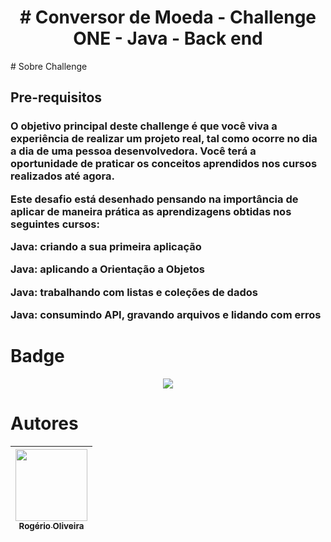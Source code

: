 ﻿<h1 align="center"># Conversor de Moeda - Challenge ONE - Java - Back end</h1>
# Sobre Challenge

<h2 align="justify">Pre-requisitos</h2>

<h3>
O objetivo principal deste challenge é que você viva a experiência de realizar um projeto real, tal como ocorre no dia a dia de uma pessoa desenvolvedora. Você terá a oportunidade de praticar os conceitos aprendidos nos cursos realizados até agora.

Este desafio está desenhado pensando na importância de aplicar de maneira prática as aprendizagens obtidas nos seguintes cursos:

Java: criando a sua primeira aplicação

Java: aplicando a Orientação a Objetos

Java: trabalhando com listas e coleções de dados

Java: consumindo API, gravando arquivos e lidando com erros


</h3>

# Badge
<p align="center">
<img loading="lazy" src="https://github.com/New-Masster/Conversor-de-Moeda-Challenge_ONE-Java-Back_end/assets/82901003/e37d2669-0217-41e9-be69-92b0be5cc83e"/>
</p>



# Autores

| [<img loading="lazy" src="https://avatars.githubusercontent.com/u/82901003?v=4" width=115><br><sub>Rogério Oliveira</sub>](https://github.com/New_Masster) 
| :---: |
